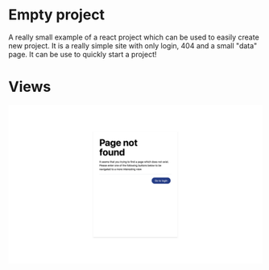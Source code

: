 # Empty project

A really small example of a react project which can be used to easily create new project. It is a really simple site with only login, 404 and a small "data" page. It can be use to quickly start a project!

# Views

![404 view](./assets/404.png)
